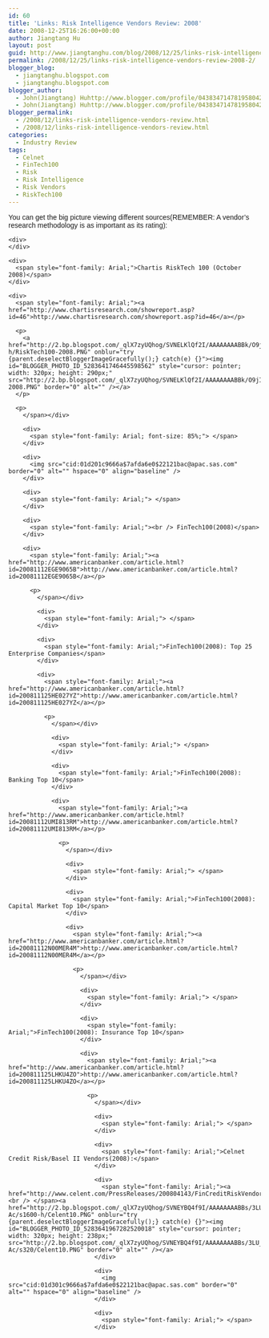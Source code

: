 ```yaml
---
id: 60
title: 'Links: Risk Intelligence Vendors Review: 2008'
date: 2008-12-25T16:26:00+00:00
author: Jiangtang Hu
layout: post
guid: http://www.jiangtanghu.com/blog/2008/12/25/links-risk-intelligence-vendors-review-2008-2/
permalink: /2008/12/25/links-risk-intelligence-vendors-review-2008-2/
blogger_blog:
  - jiangtanghu.blogspot.com
  - jiangtanghu.blogspot.com
blogger_author:
  - John(Jiangtang) Huhttp://www.blogger.com/profile/04383471478195804254JiangtangHu@gmail.com
  - John(Jiangtang) Huhttp://www.blogger.com/profile/04383471478195804254JiangtangHu@gmail.com
blogger_permalink:
  - /2008/12/links-risk-intelligence-vendors-review.html
  - /2008/12/links-risk-intelligence-vendors-review.html
categories:
  - Industry Review
tags:
  - Celnet
  - FinTech100
  - Risk
  - Risk Intelligence
  - Risk Vendors
  - RiskTech100
---
```

<div>
  <span style="font-family: Arial;">You can get the big picture viewing different sources(REMEMBER: A vendor&#8217;s research methodology is as important as its rating):</p> 
  
  <p>
    </span></div> 
    
    <div>
    </div>
    
    <div>
      <span style="font-family: Arial;">Chartis RiskTech 100 (October 2008)</span>
    </div>
    
    <div>
      <span style="font-family: Arial;"><a href="http://www.chartisresearch.com/showreport.asp?id=46">http://www.chartisresearch.com/showreport.asp?id=46</a></p> 
      
      <p>
        <a href="http://2.bp.blogspot.com/_qlX7zyUQhog/SVNELKlQf2I/AAAAAAAABBk/O9jIagazNHU/s1600-h/RiskTech100-2008.PNG" onblur="try {parent.deselectBloggerImageGracefully();} catch(e) {}"><img id="BLOGGER_PHOTO_ID_5283641746445598562" style="cursor: pointer; width: 320px; height: 290px;" src="http://2.bp.blogspot.com/_qlX7zyUQhog/SVNELKlQf2I/AAAAAAAABBk/O9jIagazNHU/s320/RiskTech100-2008.PNG" border="0" alt="" /></a>
      </p>
      
      <p>
        </span></div> 
        
        <div>
          <span style="font-family: Arial; font-size: 85%;"> </span>
        </div>
        
        <div>
          <img src="cid:01d201c9666a$7afda6e0$22121bac@apac.sas.com" border="0" alt="" hspace="0" align="baseline" />
        </div>
        
        <div>
          <span style="font-family: Arial;"> </span>
        </div>
        
        <div>
          <span style="font-family: Arial;"><br /> FinTech100(2008)</span>
        </div>
        
        <div>
          <span style="font-family: Arial;"><a href="http://www.americanbanker.com/article.html?id=20081112EGE9065B">http://www.americanbanker.com/article.html?id=20081112EGE9065B</a></p> 
          
          <p>
            </span></div> 
            
            <div>
              <span style="font-family: Arial;"> </span>
            </div>
            
            <div>
              <span style="font-family: Arial;">FinTech100(2008): Top 25 Enterprise Companies</span>
            </div>
            
            <div>
              <span style="font-family: Arial;"><a href="http://www.americanbanker.com/article.html?id=200811125HE027YZ">http://www.americanbanker.com/article.html?id=200811125HE027YZ</a></p> 
              
              <p>
                </span></div> 
                
                <div>
                  <span style="font-family: Arial;"> </span>
                </div>
                
                <div>
                  <span style="font-family: Arial;">FinTech100(2008): Banking Top 10</span>
                </div>
                
                <div>
                  <span style="font-family: Arial;"><a href="http://www.americanbanker.com/article.html?id=20081112UMI813RM">http://www.americanbanker.com/article.html?id=20081112UMI813RM</a></p> 
                  
                  <p>
                    </span></div> 
                    
                    <div>
                      <span style="font-family: Arial;"> </span>
                    </div>
                    
                    <div>
                      <span style="font-family: Arial;">FinTech100(2008): Capital Market Top 10</span>
                    </div>
                    
                    <div>
                      <span style="font-family: Arial;"><a href="http://www.americanbanker.com/article.html?id=20081112N00MER4M">http://www.americanbanker.com/article.html?id=20081112N00MER4M</a></p> 
                      
                      <p>
                        </span></div> 
                        
                        <div>
                          <span style="font-family: Arial;"> </span>
                        </div>
                        
                        <div>
                          <span style="font-family: Arial;">FinTech100(2008): Insurance Top 10</span>
                        </div>
                        
                        <div>
                          <span style="font-family: Arial;"><a href="http://www.americanbanker.com/article.html?id=200811125LHKU4ZO">http://www.americanbanker.com/article.html?id=200811125LHKU4ZO</a></p> 
                          
                          <p>
                            </span></div> 
                            
                            <div>
                              <span style="font-family: Arial;"> </span>
                            </div>
                            
                            <div>
                              <span style="font-family: Arial;">Celnet Credit Risk/Basel II Vendors(2008):</span>
                            </div>
                            
                            <div>
                              <span style="font-family: Arial;"><a href="http://www.celent.com/PressReleases/200804143/FinCreditRiskVendors.asp">http://www.celent.com/PressReleases/200804143/FinCreditRiskVendors.asp</a><br /> </span><a href="http://2.bp.blogspot.com/_qlX7zyUQhog/SVNEYBQ4f9I/AAAAAAAABBs/3LU_2yt0-Ac/s1600-h/Celent10.PNG" onblur="try {parent.deselectBloggerImageGracefully();} catch(e) {}"><img id="BLOGGER_PHOTO_ID_5283641967282520018" style="cursor: pointer; width: 320px; height: 238px;" src="http://2.bp.blogspot.com/_qlX7zyUQhog/SVNEYBQ4f9I/AAAAAAAABBs/3LU_2yt0-Ac/s320/Celent10.PNG" border="0" alt="" /></a>
                            </div>
                            
                            <div>
                              <img src="cid:01d301c9666a$7afda6e0$22121bac@apac.sas.com" border="0" alt="" hspace="0" align="baseline" />
                            </div>
                            
                            <div>
                              <span style="font-family: Arial;"> </span>
                            </div>